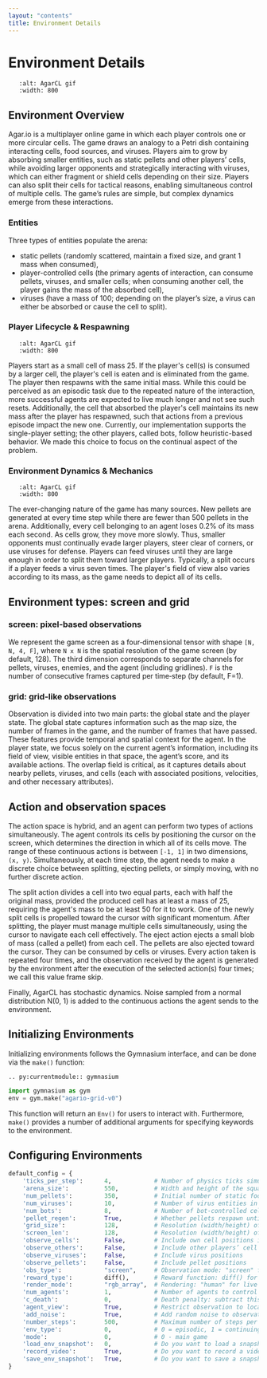 ```yaml
---
layout: "contents"
title: Environment Details
---
```


# Environment Details

```{figure} /_static/img/figure_2-1.png
   :alt: AgarCL gif
   :width: 800
```

## Environment Overview

Agar.io is a multiplayer online game in which each player controls one or more circular cells. The game draws an analogy to a Petri dish containing interacting cells, food sources, and viruses. Players aim to grow by absorbing smaller entities, such as static pellets and other players’ cells, while avoiding larger opponents and strategically interacting with viruses, which can either fragment or shield cells depending on their size. Players can also split their cells for tactical reasons, enabling simultaneous control of multiple cells. The game’s rules are simple, but complex dynamics emerge from these interactions. 

### Entities

Three types of entities populate the arena: 
- static pellets (randomly scattered, maintain a fixed size, and grant 1 mass when consumed), 
- player-controlled cells (the primary agents of interaction, can consume pellets, viruses, and smaller cells; when consuming another cell, the player gains the mass of the absorbed cell), 
- viruses (have a mass of 100; depending on the player’s size, a virus can either be absorbed or cause the cell to split). 

### Player Lifecycle & Respawning  

```{figure} /_static/img/figure_3-1.png
   :alt: AgarCL gif
   :width: 800
```

Players start as a small cell of mass 25. If the player's cell(s) is consumed by a larger cell, the player's cell is eaten and is eliminated from the game. The player then respawns with the same initial mass. While this could be perceived as an episodic task due to the repeated nature of the interaction, more successful agents are expected to live much longer and not see such resets. Additionally, the cell that absorbed the player's cell maintains its new mass after the player has respawned, such that actions from a previous episode impact the new one. Currently, our implementation supports the single-player setting; the other players, called bots, follow heuristic-based behavior. We made this choice to focus on the continual aspect of the problem. 

### Environment Dynamics & Mechanics  


```{figure} /_static/img/figure_4-1.png
   :alt: AgarCL gif
   :width: 800
```

The ever-changing nature of the game has many sources. New pellets are generated at every time step while there are fewer than 500 pellets in the arena. Additionally, every cell belonging to an agent loses 0.2% of its mass each second. As cells grow, they move more slowly.  Thus, smaller opponents must continually evade larger players, steer clear of corners, or use viruses for defense. Players can feed viruses until they are large enough in order to split them toward larger players. Typically, a split occurs if a player feeds a virus seven times. The player's field of view also varies according to its mass, as the game needs to depict all of its cells.

## Environment types: screen and grid

### screen: pixel-based observations

We represent the game screen as a four‐dimensional tensor with shape `[N, N, 4, F]`, where `N x N` is the spatial resolution of the game screen (by default, 128). The third dimension corresponds to separate channels for pellets, viruses, enemies, and the agent (including gridlines). `F` is the number of consecutive frames captured per time‐step (by default, F=1). 

### grid: grid-like observations

Observation is divided into two main parts: the global state and the player state. The global state captures information such as the map size, the number of frames in the game, and the number of frames that have
passed. These features provide temporal and spatial context for the agent. In the player state, we focus
solely on the current agent’s information, including its field of view, visible entities in that space, the
agent’s score, and its available actions. The overlap field is critical, as it captures details about nearby
pellets, viruses, and cells (each with associated positions, velocities, and other necessary attributes).


## Action and observation spaces


The action space is hybrid, and an agent can perform two types of actions simultaneously. The agent controls its cells by positioning the cursor on the screen, which determines the direction in which all of its cells move. The range of these continuous actions is between `[-1, 1]` in two dimensions, `(x, y)`. Simultaneously, at each time step, the agent needs to make a discrete choice between splitting, ejecting pellets, or simply moving, with no further discrete action.

The split action divides a cell into two equal parts, each with half the original mass, provided the produced cell has at least a mass of 25, requiring the agent's mass to be at least 50 for it to work. One of the newly split cells is propelled toward the cursor with significant momentum. After splitting, the player must manage multiple cells simultaneously, using the cursor to navigate each cell effectively. The eject action ejects a small blob of mass (called a pellet) from each cell. The pellets are also ejected toward the cursor. They can be consumed by cells or viruses. Every action taken is repeated four times, and the observation received by the agent is generated by the environment after the execution of the selected action(s) four times; we call this value frame skip. 

Finally, AgarCL has stochastic dynamics. Noise sampled from a normal distribution N(0, 1) is added to the continuous actions the agent sends to the environment.


## Initializing Environments

Initializing environments follows the Gymnasium interface, and can be done via the `make()` function:

```{eval-rst}
.. py:currentmodule:: gymnasium
```

```python
import gymnasium as gym
env = gym.make("agario-grid-v0")
```

This function will return an `Env()` for users to interact with. Furthermore, `make()` provides a number of additional arguments for specifying keywords to the environment.

## Configuring Environments

```python
default_config = {
    'ticks_per_step':      4,            # Number of physics ticks simulated for each env.step()
    'arena_size':          550,          # Width and height of the square arena in game units
    'num_pellets':         350,          # Initial number of static food pellets
    'num_viruses':         10,           # Number of virus entities in the arena
    'num_bots':            8,            # Number of bot-controlled cells
    'pellet_regen':        True,         # Whether pellets respawn until num_pellets is reached
    'grid_size':           128,          # Resolution (width/height) of grid observations
    'screen_len':          128,          # Resolution (width/height) of rendered screen observations
    'observe_cells':       False,        # Include own cell positions in the observation
    'observe_others':      False,        # Include other players’ cell positions
    'observe_viruses':     False,        # Include virus positions
    'observe_pellets':     False,        # Include pellet positions
    'obs_type':            "screen",     # Observation mode: "screen" for pixel-based or "grid" for grid-like or "gobigger"
    'reward_type':         diff(),       # Reward function: diff() for change in mass ("diff = reward=mass(t)-mass(t-1)"); alternative: mass() ("mass:reward=mass")
    'render_mode':         "rgb_array",  # Rendering: "human" for live window, "rgb_array" for frame buffers
    'num_agents':          1,            # Number of agents to control (fixed at 1)
    'c_death':             0,            # Death penalty: subtract this value when agent is eaten
    'agent_view':          True,         # Restrict observation to local agent’s field of view
    'add_noise':           True,         # Add random noise to observations for robustness
    'number_steps':        500,          # Maximum number of steps per episode or rollout
    'env_type':            0,            # 0 = episodic, 1 = continuing
    'mode':                0,            # 0 - main game
    'load_env_snapshot':   0,            # Do you want to load a snapshot of the environment?
    'record_video':        True,         # Do you want to record a video of the environment?
    'save_env_snapshot':   True,         # Do you want to save a snapshot of the environment?
}
```